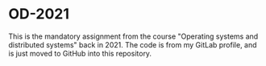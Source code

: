 # OD-2021
This is the mandatory assignment from the course "Operating systems and distributed systems" back in 2021.
The code is from my GitLab profile, and is just moved to GitHub into this repository.
